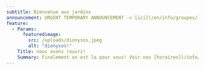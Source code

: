 ```yaml
---
subtitle: Bienvenue aux jardins
announcement: URGENT TEMPORARY ANNOUNCEMENT -> [ici](/en/info/groupes/)
feature:
  - Params:
      featuredimage:
        src: /uploads/dionysos.jpeg
        alt: "dionysos!"
    Title: nous avons rouvri!
    Summary: Finalement on est la pour vous! Voir nos [horaires](/info/#horaires).
---
```

